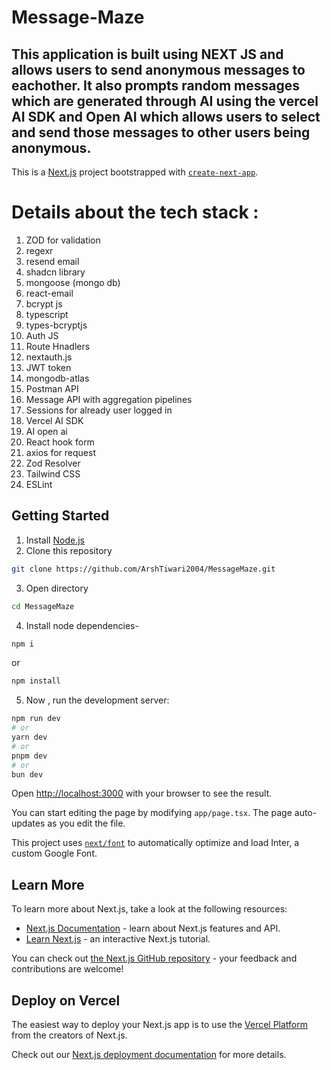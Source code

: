 # Message-Maze

## This application is built using NEXT JS and allows users to send anonymous messages to eachother. It also prompts random messages which are generated through AI using the vercel AI SDK and Open AI which allows users to select and send those messages to other users being anonymous.

This is a [Next.js](https://nextjs.org/) project bootstrapped with [`create-next-app`](https://github.com/vercel/next.js/tree/canary/packages/create-next-app).

# Details about the tech stack :

1. ZOD for validation
2. regexr
3. resend email
4. shadcn library
5. mongoose (mongo db)
6. react-email
7. bcrypt js
8. typescript
9. types-bcryptjs
10. Auth JS
11. Route Hnadlers
12. nextauth.js
13. JWT token
14. mongodb-atlas
15. Postman API
16. Message API with aggregation pipelines
17. Sessions for already user logged in 
18. Vercel AI SDK
19. AI open ai
20. React hook form
21. axios for request
22. Zod Resolver
23. Tailwind CSS
24. ESLint





## Getting Started

1. Install [Node.js](https://nodejs.org/en)
2. Clone this repository
```bash
git clone https://github.com/ArshTiwari2004/MessageMaze.git
```
3. Open directory
```bash
cd MessageMaze
```
4. Install node dependencies-
```bash
npm i 
```
or 
```bash
npm install
```
5. Now , run the development server:

```bash
npm run dev
# or
yarn dev
# or
pnpm dev
# or
bun dev
```

Open [http://localhost:3000](http://localhost:3000) with your browser to see the result.

You can start editing the page by modifying `app/page.tsx`. The page auto-updates as you edit the file.

This project uses [`next/font`](https://nextjs.org/docs/basic-features/font-optimization) to automatically optimize and load Inter, a custom Google Font.

## Learn More

To learn more about Next.js, take a look at the following resources:

- [Next.js Documentation](https://nextjs.org/docs) - learn about Next.js features and API.
- [Learn Next.js](https://nextjs.org/learn) - an interactive Next.js tutorial.

You can check out [the Next.js GitHub repository](https://github.com/vercel/next.js/) - your feedback and contributions are welcome!

## Deploy on Vercel

The easiest way to deploy your Next.js app is to use the [Vercel Platform](https://vercel.com/new?utm_medium=default-template&filter=next.js&utm_source=create-next-app&utm_campaign=create-next-app-readme) from the creators of Next.js.

Check out our [Next.js deployment documentation](https://nextjs.org/docs/deployment) for more details.
